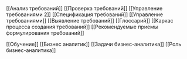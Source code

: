 [[Анализ требований]]
[[Проверка требований]]
[[Управление требованиями 2]]
[[Спецификация требований]]
[[Управление требованиями]]
[[Выявление требований]]
[[Глоссарий]]
[[Каркас процесса создания требований]]
[[Рекомендуемые приемы формулирования требований]]

[[Обучение]]
[[Бизнес аналитик]]
[[Задачи бизнес-аналитика]]
[[Роль бизнес-аналитика]]
